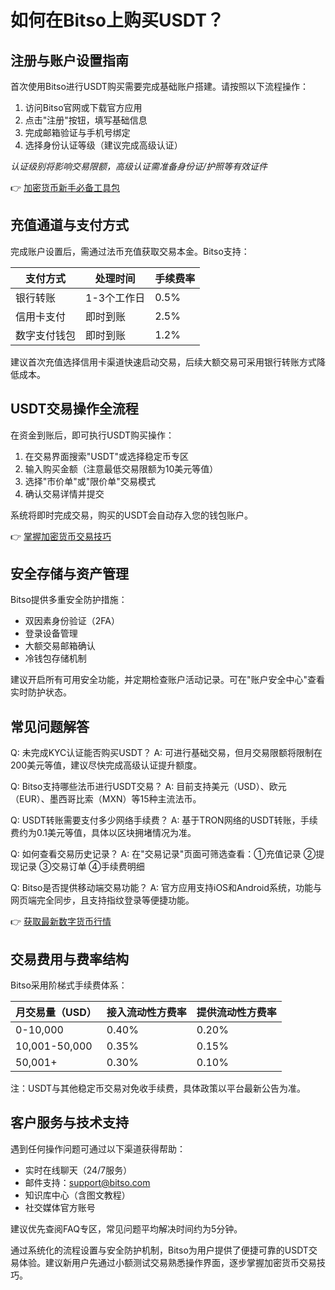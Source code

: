 # 如何在Bitso上购买USDT？

## 注册与账户设置指南

首次使用Bitso进行USDT购买需要完成基础账户搭建。请按照以下流程操作：

1. 访问Bitso官网或下载官方应用
2. 点击"注册"按钮，填写基础信息
3. 完成邮箱验证与手机号绑定
4. 选择身份认证等级（建议完成高级认证）

*认证级别将影响交易限额，高级认证需准备身份证/护照等有效证件*

👉 [加密货币新手必备工具包](https://bit.ly/okx_welcome)

## 充值通道与支付方式

完成账户设置后，需通过法币充值获取交易本金。Bitso支持：

| 支付方式 | 处理时间 | 手续费率 |
|----------|----------|----------|
| 银行转账 | 1-3个工作日 | 0.5% |
| 信用卡支付 | 即时到账 | 2.5% |
| 数字支付钱包 | 即时到账 | 1.2% |

建议首次充值选择信用卡渠道快速启动交易，后续大额交易可采用银行转账方式降低成本。

## USDT交易操作全流程

在资金到账后，即可执行USDT购买操作：

1. 在交易界面搜索"USDT"或选择稳定币专区
2. 输入购买金额（注意最低交易限额为10美元等值）
3. 选择"市价单"或"限价单"交易模式
4. 确认交易详情并提交

系统将即时完成交易，购买的USDT会自动存入您的钱包账户。

👉 [掌握加密货币交易技巧](https://bit.ly/okx_welcome)

## 安全存储与资产管理

Bitso提供多重安全防护措施：
- 双因素身份验证（2FA）
- 登录设备管理
- 大额交易邮箱确认
- 冷钱包存储机制

建议开启所有可用安全功能，并定期检查账户活动记录。可在"账户安全中心"查看实时防护状态。

## 常见问题解答

Q: 未完成KYC认证能否购买USDT？
A: 可进行基础交易，但月交易限额将限制在200美元等值，建议尽快完成高级认证提升额度。

Q: Bitso支持哪些法币进行USDT交易？
A: 目前支持美元（USD）、欧元（EUR）、墨西哥比索（MXN）等15种主流法币。

Q: USDT转账需要支付多少网络手续费？
A: 基于TRON网络的USDT转账，手续费约为0.1美元等值，具体以区块拥堵情况为准。

Q: 如何查看交易历史记录？
A: 在"交易记录"页面可筛选查看：①充值记录 ②提现记录 ③交易订单 ④手续费明细

Q: Bitso是否提供移动端交易功能？
A: 官方应用支持iOS和Android系统，功能与网页端完全同步，且支持指纹登录等便捷功能。

👉 [获取最新数字货币行情](https://bit.ly/okx_welcome)

## 交易费用与费率结构

Bitso采用阶梯式手续费体系：

| 月交易量（USD） | 接入流动性方费率 | 提供流动性方费率 |
|------------------|------------------|------------------|
| 0-10,000         | 0.40%           | 0.20%           |
| 10,001-50,000    | 0.35%           | 0.15%           |
| 50,001+          | 0.30%           | 0.10%           |

注：USDT与其他稳定币交易对免收手续费，具体政策以平台最新公告为准。

## 客户服务与技术支持

遇到任何操作问题可通过以下渠道获得帮助：
- 实时在线聊天（24/7服务）
- 邮件支持：support@bitso.com
- 知识库中心（含图文教程）
- 社交媒体官方账号

建议优先查阅FAQ专区，常见问题平均解决时间约为5分钟。

通过系统化的流程设置与安全防护机制，Bitso为用户提供了便捷可靠的USDT交易体验。建议新用户先通过小额测试交易熟悉操作界面，逐步掌握加密货币交易技巧。